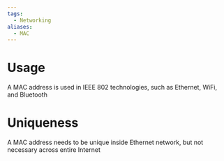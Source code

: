 ```yaml
---
tags:
  - Networking
aliases:
  - MAC
---
```


# Usage

A MAC address is used in IEEE 802 technologies, such as Ethernet, WiFi, and Bluetooth

# Uniqueness

A MAC address needs to be unique inside Ethernet network, but not necessary across entire Internet

